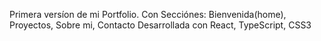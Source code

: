 Primera versíon de mi Portfolio. Con Secciónes: Bienvenida(home), Proyectos, Sobre mi, Contacto
Desarrollada con React, TypeScript, CSS3
